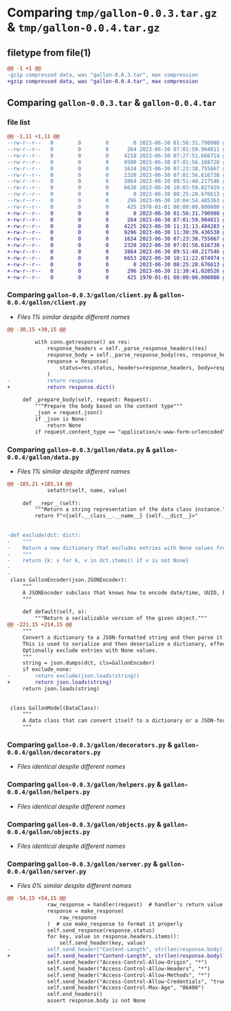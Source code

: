 # Comparing `tmp/gallon-0.0.3.tar.gz` & `tmp/gallon-0.0.4.tar.gz`

## filetype from file(1)

```diff
@@ -1 +1 @@
-gzip compressed data, was "gallon-0.0.3.tar", max compression
+gzip compressed data, was "gallon-0.0.4.tar", max compression
```

## Comparing `gallon-0.0.3.tar` & `gallon-0.0.4.tar`

### file list

```diff
@@ -1,11 +1,11 @@
--rw-r--r--   0        0        0        0 2023-06-30 01:56:31.790908 gallon-0.0.3/README.md
--rw-r--r--   0        0        0      264 2023-06-30 07:01:59.904811 gallon-0.0.3/gallon/__init__.py
--rw-r--r--   0        0        0     4218 2023-06-30 07:27:51.666714 gallon-0.0.3/gallon/client.py
--rw-r--r--   0        0        0     9500 2023-06-30 07:01:56.168728 gallon-0.0.3/gallon/data.py
--rw-r--r--   0        0        0     1634 2023-06-30 07:23:38.755867 gallon-0.0.3/gallon/decorators.py
--rw-r--r--   0        0        0     2320 2023-06-30 07:01:56.616738 gallon-0.0.3/gallon/helpers.py
--rw-r--r--   0        0        0     3864 2023-06-30 09:51:40.217546 gallon-0.0.3/gallon/objects.py
--rw-r--r--   0        0        0     6638 2023-06-30 10:03:59.027419 gallon-0.0.3/gallon/server.py
--rw-r--r--   0        0        0        0 2023-06-30 08:25:20.676613 gallon-0.0.3/gallon/templating.py
--rw-r--r--   0        0        0      296 2023-06-30 10:04:54.485363 gallon-0.0.3/pyproject.toml
--rw-r--r--   0        0        0      425 1970-01-01 00:00:00.000000 gallon-0.0.3/PKG-INFO
+-rw-r--r--   0        0        0        0 2023-06-30 01:56:31.790908 gallon-0.0.4/README.md
+-rw-r--r--   0        0        0      264 2023-06-30 07:01:59.904811 gallon-0.0.4/gallon/__init__.py
+-rw-r--r--   0        0        0     4225 2023-06-30 11:31:13.484283 gallon-0.0.4/gallon/client.py
+-rw-r--r--   0        0        0     9296 2023-06-30 11:30:39.436538 gallon-0.0.4/gallon/data.py
+-rw-r--r--   0        0        0     1634 2023-06-30 07:23:38.755867 gallon-0.0.4/gallon/decorators.py
+-rw-r--r--   0        0        0     2320 2023-06-30 07:01:56.616738 gallon-0.0.4/gallon/helpers.py
+-rw-r--r--   0        0        0     3864 2023-06-30 09:51:40.217546 gallon-0.0.4/gallon/objects.py
+-rw-r--r--   0        0        0     6653 2023-06-30 10:11:22.074974 gallon-0.0.4/gallon/server.py
+-rw-r--r--   0        0        0        0 2023-06-30 08:25:20.676613 gallon-0.0.4/gallon/templating.py
+-rw-r--r--   0        0        0      296 2023-06-30 11:30:41.020526 gallon-0.0.4/pyproject.toml
+-rw-r--r--   0        0        0      425 1970-01-01 00:00:00.000000 gallon-0.0.4/PKG-INFO
```

### Comparing `gallon-0.0.3/gallon/client.py` & `gallon-0.0.4/gallon/client.py`

 * *Files 1% similar despite different names*

```diff
@@ -30,15 +30,15 @@
 
         with conn.getresponse() as res:
             response_headers = self._parse_response_headers(res)
             response_body = self._parse_response_body(res, response_headers)
             response = Response(
                 status=res.status, headers=response_headers, body=response_body
             )
-            return response
+            return response.dict()
 
     def _prepare_body(self, request: Request):
         """Prepare the body based on the content type"""
         _json = request.json()
         if _json is None:
             return None
         if request.content_type == "application/x-www-form-urlencoded":
```

### Comparing `gallon-0.0.3/gallon/data.py` & `gallon-0.0.4/gallon/data.py`

 * *Files 1% similar despite different names*

```diff
@@ -185,21 +185,14 @@
             setattr(self, name, value)
 
     def __repr__(self):
         """Return a string representation of the data class instance."""
         return f"<{self.__class__.__name__} {self.__dict__}>"
 
 
-def exclude(dct: dict):
-    """
-    Return a new dictionary that excludes entries with None values from the input dictionary.
-    """
-    return {k: v for k, v in dct.items() if v is not None}
-
-
 class GallonEncoder(json.JSONEncoder):
     """
     A JSONEncoder subclass that knows how to encode date/time, UUID, bytes, and custom types.
     """
 
     def default(self, o):
         """Return a serializable version of the given object."""
@@ -221,15 +214,15 @@
     """
     Convert a dictionary to a JSON-formatted string and then parse it back to a dictionary.
     This is used to serialize and then deserialize a dictionary, effectively cloning it.
     Optionally exclude entries with None values.
     """
     string = json.dumps(dct, cls=GallonEncoder)
     if exclude_none:
-        return exclude(json.loads(string))
+        return json.loads(string)
     return json.loads(string)
 
 
 class GallonModel(DataClass):
     """
     A data class that can convert itself to a dictionary or a JSON-formatted string.
     """
```

### Comparing `gallon-0.0.3/gallon/decorators.py` & `gallon-0.0.4/gallon/decorators.py`

 * *Files identical despite different names*

### Comparing `gallon-0.0.3/gallon/helpers.py` & `gallon-0.0.4/gallon/helpers.py`

 * *Files identical despite different names*

### Comparing `gallon-0.0.3/gallon/objects.py` & `gallon-0.0.4/gallon/objects.py`

 * *Files identical despite different names*

### Comparing `gallon-0.0.3/gallon/server.py` & `gallon-0.0.4/gallon/server.py`

 * *Files 0% similar despite different names*

```diff
@@ -54,15 +54,15 @@
             raw_response = handler(request)  # handler's return value
             response = make_response(
                 raw_response
             )  # use make_response to format it properly
             self.send_response(response.status)
             for key, value in response.headers.items():
                 self.send_header(key, value)
-            self.send_header("Content-Length", str(len(response.body)))
+            self.send_header("Content-Length", str(len(response.body))) # type: ignore
             self.send_header("Access-Control-Allow-Origin", "*")
             self.send_header("Access-Control-Allow-Headers", "*")
             self.send_header("Access-Control-Allow-Methods", "*")
             self.send_header("Access-Control-Allow-Credentials", "true")
             self.send_header("Access-Control-Max-Age", "86400")
             self.end_headers()
             assert response.body is not None
```


